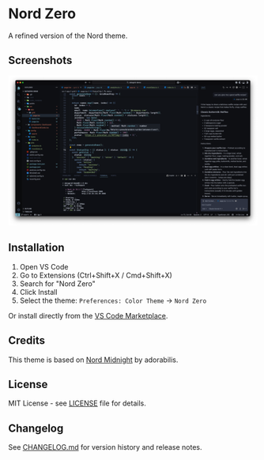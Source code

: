 # Nord Zero

A refined version of the Nord theme.

## Screenshots

![Nord Zero Theme](screenshots/nord-zero.png)

## Installation

1. Open VS Code
2. Go to Extensions (Ctrl+Shift+X / Cmd+Shift+X)
3. Search for "Nord Zero"
4. Click Install
5. Select the theme: `Preferences: Color Theme` → `Nord Zero`

Or install directly from the [VS Code Marketplace](https://marketplace.visualstudio.com/items?itemName=Behrami.nord-zero).

## Credits

This theme is based on [Nord Midnight](https://github.com/adorabilis/nord-midnight-vscode) by adorabilis.

## License

MIT License - see [LICENSE](LICENSE) file for details.

## Changelog

See [CHANGELOG.md](CHANGELOG.md) for version history and release notes.
